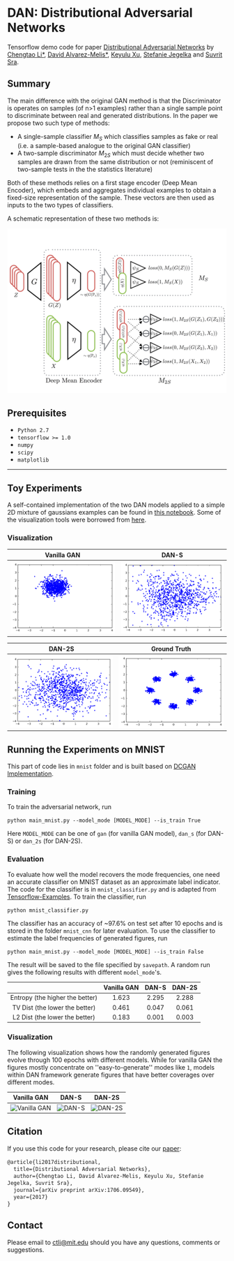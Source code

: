 # DAN: Distributional Adversarial Networks

Tensorflow demo code for paper [Distributional Adversarial Networks](https://arxiv.org/abs/1706.09549) by [Chengtao Li\*](http://chengtaoli.com), [David Alvarez-Melis\*](http://people.csail.mit.edu/davidam/), [Keyulu Xu](http://keyulux.com), [Stefanie Jegelka](http://people.csail.mit.edu/stefje/) and [Suvrit Sra](http://suvrit.de).

## Summary

The main difference with the original GAN method is that the Discriminator is operates on samples (of n>1 examples) rather than a single sample point to discriminate between real and generated distributions. In the paper we propose two such type of methods:
* A single-sample classifier $M_S$ which classifies samples as fake or real (i.e. a sample-based analogue to the original GAN classifier)
* A two-sample discriminator $M_{2S}$ which must decide whether two samples are drawn from the same distribution or not (reminiscent of two-sample tests in the the statistics literature)

Both of these methods relies on a first stage encoder (Deep Mean Encoder), which embeds and aggregates individual examples to obtain a fixed-size representation of the sample. These vectors are then used as inputs to the two types of classifiers. 

A schematic representation of these two methods is:

![](fig/train.png)

## Prerequisites
* `Python 2.7`
* `tensorflow >= 1.0`
* `numpy`
* `scipy`
* `matplotlib`

---

## Toy Experiments

A self-contained implementation of the two DAN models applied to a simple 2D mixture of gaussians examples can be found in [this notebook](toy_demo.ipynb). Some of the visualization tools were borrowed from [here](https://github.com/poolio/unrolled_gan/blob/master/Unrolled%20GAN%20demo.ipynb).

### Visualization
| Vanilla GAN                   | DAN-S                         |                      
|:-----------------------------:|:-----------------------------:|
| ![](toy/fig/gan.gif)          | ![](toy/fig/dan_s.gif)        |

| DAN-2S                        | Ground Truth                  |
|:-----------------------------:|:-----------------------------:|
| ![](toy/fig/dan_2s.gif)       | ![](toy/fig/real.png)         |


## Running the Experiments on MNIST
This part of code lies in `mnist` folder and is built based on [DCGAN Implementation](https://github.com/carpedm20/DCGAN-tensorflow).

### Training
To train the adversarial network, run
```
python main_mnist.py --model_mode [MODEL_MODE] --is_train True
```
Here `MODEL_MODE` can be one of `gan` (for vanilla GAN model), `dan_s` (for DAN-S) or `dan_2s` (for DAN-2S). 

### Evaluation
To evaluate how well the model recovers the mode frequencies, one need an accurate classifier on MNIST dataset as an approximate label indicator. The code for the classifier is in `mnist_classifier.py` and is adapted from [Tensorflow-Examples](https://github.com/aymericdamien/TensorFlow-Examples/). To train the classifier, run
```
python mnist_classifier.py
```
The classifier has an accuracy of \~97.6\% on test set after 10 epochs and is stored in the folder `mnist_cnn` for later evaluation. To use the classifier to estimate the label frequencies of generated figures, run
```
python main_mnist.py --model_mode [MODEL_MODE] --is_train False
```
The result will be saved to the file specified by `savepath`. A random run gives the following results with different `model_mode`'s.

|              | Vanilla GAN  | DAN-S        | DAN-2S       |
|:------------:|:------------:|:------------:|:------------:|
| Entropy (the higher the better)      | 1.623        | 2.295        | 2.288        | 
| TV Dist (the lower the better)      | 0.461        | 0.047        | 0.061        | 
| L2 Dist (the lower the better)      | 0.183        | 0.001        | 0.003        | 

### Visualization
The following visualization shows how the randomly generated figures evolve through 100 epochs with different models. While for vanilla GAN the figures mostly concentrate on ''easy-to-generate'' modes like `1`, models within DAN framework generate figures that have better coverages over different modes.

|Vanilla GAN                    |  DAN-S                        |  DAN-2S                       |
|:-----------------------------:|:-----------------------------:|:-----------------------------:|
|![](mnist/fig/gan.gif "Vanilla GAN") | ![](mnist/fig/dan_s.gif "DAN-S")    | ![](mnist/fig/dan_2s.gif "DAN-2S")  |


## Citation
If you use this code for your research, please cite our [paper](https://arxiv.org/abs/1706.09549):

```
@article{li2017distributional,
  title={Distributional Adversarial Networks},
  author={Chengtao Li, David Alvarez-Melis, Keyulu Xu, Stefanie Jegelka, Suvrit Sra},
  journal={arXiv preprint arXiv:1706.09549},
  year={2017}
}
```

## Contact
Please email to [ctli@mit.edu](mailto:ctli@mit.edu) should you have any questions, comments or suggestions.
